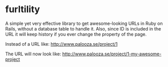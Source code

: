 furltility
==========

A simple yet very effective library to get awesome-looking URLs in Ruby on Rails, without a database table to handle it. Also, since ID is included in the URL it will keep history if you ever change the property of the page.

Instead of a URL like:
http://www.palooza.se/project/1

The URL will now look like:
http://www.palooza.se/project/1-my-awesome-project
